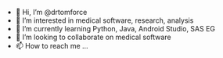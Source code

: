 - 👋 Hi, I’m @drtomforce
- 👀 I’m interested in medical software, research, analysis
- 🌱 I’m currently learning Python, Java, Android Studio, SAS EG
- 💞️ I’m looking to collaborate on medical software
- 📫 How to reach me ...

<!---
drtomforce/drtomforce is a ✨ special ✨ repository because its `README.md` (this file) appears on your GitHub profile.
You can click the Preview link to take a look at your changes.
--->
